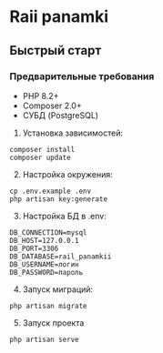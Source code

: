# Raii panamki

## Быстрый старт

### Предварительные требования
- PHP 8.2+
- Composer 2.0+
- СУБД (PostgreSQL)

1. Установка зависимостей:
```
composer install
composer update
```
2. Настройка окружения:
```
cp .env.example .env
php artisan key:generate
```
3. Настройка БД в .env:
```
DB_CONNECTION=mysql
DB_HOST=127.0.0.1
DB_PORT=3306
DB_DATABASE=rail_panamkii
DB_USERNAME=логин
DB_PASSWORD=пароль
```
4. Запуск миграций:
```
php artisan migrate
```
5. Запуск проекта
```
php artisan serve
```
